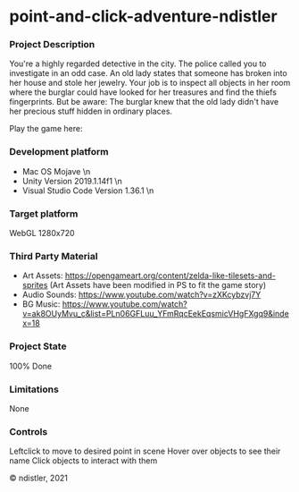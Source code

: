 # point-and-click-adventure-ndistler

### Project Description
You're a highly regarded detective in the city. The police called you to investigate in an odd case. An old lady states that someone has broken into her house and stole her jewelry. Your job is to inspect all objects in her room where the burglar could have looked for her treasures and find the thiefs fingerprints. 
But be aware: The burglar knew that the old lady didn't have her precious stuff hidden in ordinary places.

Play the game here:


### Development platform
* Mac OS Mojave \n
* Unity Version 2019.1.14f1 \n
* Visual Studio Code Version 1.36.1 \n


### Target platform
WebGL 1280x720


### Third Party Material
* Art Assets: https://opengameart.org/content/zelda-like-tilesets-and-sprites (Art Assets have been modified in PS to fit the game story)
* Audio Sounds: https://www.youtube.com/watch?v=zXKcybzvj7Y
* BG Music: https://www.youtube.com/watch?v=ak8OUyMvu_c&list=PLn06GFLuu_YFmRqcEekEqsmicVHgFXgq9&index=18


### Project State
100% Done


### Limitations
None


### Controls
Leftclick to move to desired point in scene
Hover over objects to see their name
Click objects to interact with them

© ndistler, 2021






